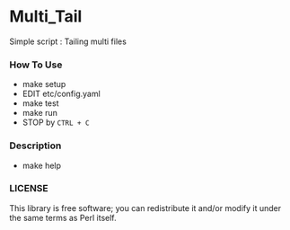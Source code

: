 # Multi_Tail

Simple script : Tailing multi files 

### How To Use

* make setup
* EDIT etc/config.yaml
* make test
* make run
* STOP by `CTRL + C`

### Description

* make help

### LICENSE

This library is free software; you can redistribute it and/or modify
it under the same terms as Perl itself.
